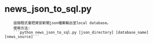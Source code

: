 # news_json_to_sql.py 
        這個程式會把資安新聞json檔案輸出至local database。
        使用方法: 
        ```python news_json_to_sql.py [json_directory] [database_name] [news_source]```
